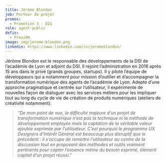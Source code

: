 ```yaml
---
title: Jérôme Blondon
job: Porteur de projet
promos:
  - Promotion 3 - DIG
role: agent-public
defis:
  - ProxiRH
image: img/jerome-blondon.png
linkedin: https://www.linkedin.com/in/jeromeblondon/
---
```


Jérôme Blondon est le responsable des développements de la DSI de l’académie de Lyon et adjoint du DSI. Il rejoint l’administration en 2016 après 15 ans dans le privé (grands groupes, startups). Il y pilote l’équipe de développeurs qui a notamment pour mission d’outiller et d’accompagner la transformation numérique des agents de l’académie de Lyon. Adepte d’une approche pragmatique et centrée sur l’utilisateur, il expérimente de nouvelles façon de dialoguer avec les services métiers pour les impliquer tout au long du cycle de vie de création de produits numériques (ateliers de créativité notamment).

> _“De mon point de vue, la difficulté majeure d’un projet de transformation numérique n’est pas la technique ni la méthode de développement employée mais la captation de la véritable valeur ajoutée exprimée par l’utilisateur. C’est pourquoi le programme UX Designers d’Intérêt Général est beaucoup plus disruptif que le précédent : il s’occupe de remettre l’utilisateur au centre de la discussion tout en proposant des méthodes et outils vraiment pertinents pour capter l’essence même du besoin exprimé, élément capital d’un projet réussi.”_
